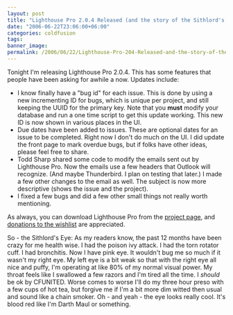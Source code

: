 ```yaml
---
layout: post
title: "Lighthouse Pro 2.0.4 Released (and the story of the Sithlord's Eye)"
date: "2006-06-22T23:06:00+06:00"
categories: coldfusion 
tags: 
banner_image: 
permalink: /2006/06/22/Lighthouse-Pro-204-Released-and-the-story-of-the-Sithlords-Eye
---
```


Tonight I'm releasing Lighthouse Pro 2.0.4. This has some features that people have been asking for awhile a now. Updates include:

<ul>

<li>I know finally have a "bug id" for each issue. This is done by using a new incrementing ID for bugs, which is unique per project, and still keeping the UUID for the primary key. Note that you <b>must</b> modify your database and run a one time script to get this update working. This new ID is now shown in various places in the UI. 

<li>Due dates have been added to issues. These are optional dates for an issue to be completed. Right now I don't do much on the UI. I did update the front page to mark overdue bugs, but if folks have other ideas, please feel free to share. 

<li>Todd Sharp shared some code to modify the emails sent out by Lighthouse Pro. Now the emails use a few headers that Outlook will recognize. (And maybe Thunderbird. I plan on testing that later.) I made a few other changes to the email as well. The subject is now more descriptive (shows the issue and the project). 

<li>I fixed a few bugs and did a few other small things not really worth mentioning.

</ul>

As always, you can download Lighthouse Pro from the <a href="http://ray.camdenfamily.com/projects/lhp">project page</a>, and <a href="http://www.amazon.com/o/registry/2TCL1D08EZEYE">donations to the wishlist</a> are appreciated.

So - the Sithlord's Eye: As my readers know, the past 12 months have been crazy for me health wise. I had the poison ivy attack. I had the torn rotator cuff. I had bronchitis. Now I have pink eye. It wouldn't bug me so much if it wasn't my right eye. My left eye is a bit weak so that with the right eye all nice and puffy, I'm operating at like 80% of my normal visual power. My throat feels like I swallowed a few razors and I'm tired all the time. I <i>should</i> be ok by CFUNITED. Worse comes to worse I'll do my three hour preso with a few cups of hot tea, but forgive me if I'm a bit more dim witted then usual and sound like a chain smoker. Oh - and yeah - the eye looks really cool. It's blood red like I'm Darth Maul or something.